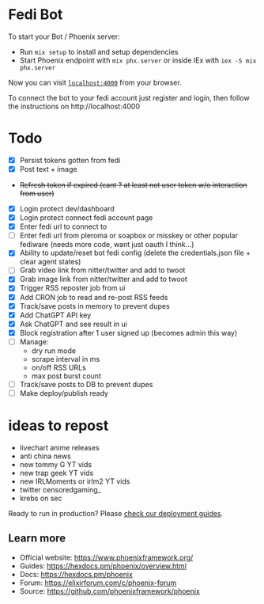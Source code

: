 # Fedi Bot

To start your Bot / Phoenix server:

  * Run `mix setup` to install and setup dependencies
  * Start Phoenix endpoint with `mix phx.server` or inside IEx with `iex -S mix phx.server`

Now you can visit [`localhost:4000`](http://localhost:4000) from your browser.

To connect the bot to your fedi account just register and login, then follow the instructions on http://localhost:4000

# Todo 

- [x] Persist tokens gotten from fedi
- [x] Post text + image
- ~~Refresh token if expired (cant ? at least not user token w/o interaction from user)~~
- [x] Login protect dev/dashboard 
- [x] Login protect connect fedi account page
- [x] Enter fedi url to connect to 
- [ ] Enter fedi url from pleroma or soapbox or misskey or other popular fediware (needs more code, want just oauth I think...)   
- [x] Ability to update/reset bot fedi config (delete the credentials.json file + clear agent states)
- [ ] Grab video link from nitter/twitter and add to twoot 
- [x] Grab image link from nitter/twitter and add to twoot 
- [x] Trigger RSS reposter job from ui 
- [x] Add CRON job to read and re-post RSS feeds
- [x] Track/save posts in memory to prevent dupes
- [x] Add ChatGPT API key
- [x] Ask ChatGPT and see result in ui
- [x] Block registration after 1 user signed up (becomes admin this way)
- [ ] Manage: 
  - dry run mode
  - scrape interval in ms
  - on/off RSS URLs
  - max post burst count 
- [ ] Track/save posts to DB to prevent dupes
- [ ] Make deploy/publish ready

# ideas to repost

- livechart anime releases
- anti china news 
- new tommy G YT vids
- new trap geek YT vids
- new IRLMoments or irlm2 YT vids
- twitter censoredgaming_
- krebs on sec

Ready to run in production? Please [check our deployment guides](https://hexdocs.pm/phoenix/deployment.html).
## Learn more

  * Official website: https://www.phoenixframework.org/
  * Guides: https://hexdocs.pm/phoenix/overview.html
  * Docs: https://hexdocs.pm/phoenix
  * Forum: https://elixirforum.com/c/phoenix-forum
  * Source: https://github.com/phoenixframework/phoenix


